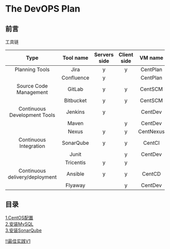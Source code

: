 # The DevOPS Plan #
## 前言 ##
工具链

|Type                   |Tool name  |Servers side   |Client side|VM name    |Dependence |
|:-:                    |:-:        |:-:            |:-:        |:-:        |:-:        |
|Planning Tools         |Jira       |y              |y          |CentPlan   |           |
|                       |Confluence |y              |           |CentPlan   |           |
|Source Code Management |GitLab     |y              |y          |CentSCM    |           |
|                       |Bitbucket  |y              |y          |CentSCM    |           |
|Continuous Development Tools   |Jenkins|y          |           |CentDev    |           |
|                       |Maven      |               |y          |CentDev    |           |
|                       |Nexus      |y              |y          |CentNexus  |           |
|Continuous Integration |SonarQube  |y              |y          |CentCI     |           |
|                       |Junit      |               |y          |CentDev    |           |
|                       |Tricentis  |y              |y           |           |           |
|Continuous delivery/deployment|Ansible|y           |y          |CentCD     |           |
|                       |Flyaway    |               |y          |CentDev    |           |
## 目录 ##
[1.CentOS配置](CentOS_configure.md)  
[2.安装MySQL](Install_MySQL.md)  
[3.安装SonarQube](Install_SonarQube.md)

[!!最佳实践V1](Tool-chain-v1.md)